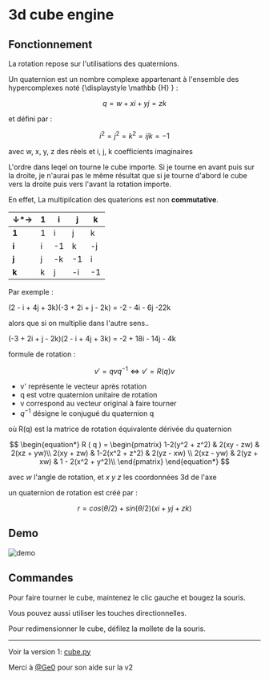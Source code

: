 # 3d cube engine
## Fonctionnement
La rotation repose sur l'utilisations des quaternions.

Un quaternion est un nombre complexe appartenant à l'ensemble des hypercomplexes noté {\displaystyle \mathbb {H} } :

$$ 
q = w + xi + yj = zk 
$$

et défini par :

$$
i^{2} = j^{2} = k^{2} = ijk = -1
$$

avec w, x, y, z des réels et i, j, k coefficients imaginaires

L'ordre dans leqel on tourne le cube importe. Si je tourne en avant puis sur la droite, je n'aurai pas le même résultat que si je tourne d'abord le cube vers la droite puis vers l'avant la rotation importe. 


En effet, La multipilcation des quaterions est non **commutative**.

|  ↓*→  | **1** | **i** | **j** | **k** |
|-------|-------|-------|-------|-------|
| **1** |   1   |   i   |   j   |   k   |
| **i** |   i   |  -1   |   k   |  -j   |
| **j** |   j   |  -k   |  -1   |   i   |
| **k** |   k   |   j   |  -i   |  -1   |


Par exemple : 

(2 - i + 4j + 3k)(-3 + 2i + j - 2k) 
= -2 - 4i - 6j -22k

alors que si on multiplie dans l'autre sens..

(-3 + 2i + j - 2k)(2 - i + 4j + 3k)
= -2  + 18i - 14j - 4k

formule de rotation :

$$  
v' = qvq^{-1} 
\Leftrightarrow 
v'=R(q)v
$$
 
- v' représente le vecteur après rotation
- q est votre quaternion unitaire de rotation
- v correspond au vecteur original à faire tourner
- $q^{-1}$ désigne le conjugué du quaternion q

où R(q) est la matrice de rotation équivalente dérivée du quaternion 

$$
\begin{equation*}
 R ( q ) =
\begin{pmatrix}
1-2(y^2 + z^2) & 2(xy - zw) & 2(xz + yw)\\
2(xy + zw) & 1-2(x^2 + z^2) & 2(yz - xw) \\
2(xz - yw) & 2(yz + xw) & 1 - 2(x^2 + y^2)\\
\end{pmatrix}
\end{equation*}
$$

avec *w* l'angle de rotation, et *x y z* les coordonnées 3d de l'axe

un quaternion de rotation est créé par :

$$
r = cos(\theta/2) + sin(\theta/2)(xi + yj + zk)
$$

## Demo

![demo](https://github.com/user-attachments/assets/6f516e0c-4d08-4061-8420-63a3771d44a4)

## Commandes

Pour faire tourner le cube, maintenez le clic gauche et bougez la souris.

Vous pouvez aussi utiliser les touches directionnelles.

Pour redimensionner le cube, défilez la mollete de la souris.

***

Voir la version 1: [cube.py](https://github.com/Cosmow22/3d-cube-engine/blob/1cdf3bcdde26174029ca023df321337f17115e5b/cube.py)

Merci à [@Ge0](https://github.com/Ge0) pour son aide sur la v2
